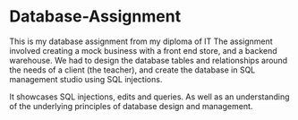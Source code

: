 # Database-Assignment
This is my database assignment from my diploma of IT
The assignment involved creating a mock business with a front end store, and a backend warehouse. We had to design the database tables and relationships
around the needs of a client (the teacher), and create the database in SQL management studio using SQL injections. 

It showcases SQL injections, edits and queries. As well as an understanding of the underlying principles of database design and management.
